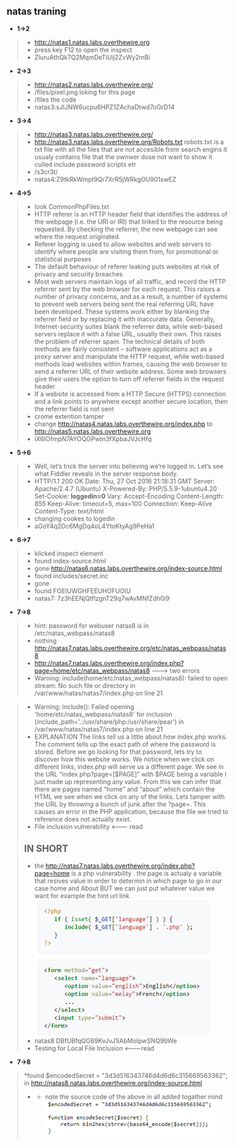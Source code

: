 ## natas traning 

* **1->2**
>* http://natas1.natas.labs.overthewire.org
>* press key F12 to open the inspect
>* ZluruAthQk7Q2MqmDeTiUij2ZvWy2mBi

* **2->3**
>* http://natas2.natas.labs.overthewire.org/
>* /files/pixel.png loking for this page
>* /files the code
>* natas3:sJIJNW6ucpu6HPZ1ZAchaDtwd7oGrD14

* **3->4**
>* http://natas3.natas.labs.overthewire.org/ 
> *  http://natas3.natas.labs.overthewire.org/Robots.txt
> robots.txt is a txt file with all the files that are not accesible from search engins
> it usualy contains file that the ownwer dose not want to show it culled include password scripts etr
> * /s3cr3t/
>* natas4:Z9tkRkWmpt9Qr7XrR5jWRkgOU901swEZ

* **4->5**
> * look  CommonPhpFiles.txt
>* HTTP referer  is an HTTP header field that identifies the address of the webpage (i.e. the URI or IRI) that linked to the resource being requested. By checking the referrer, the new webpage can see where the request originated.
>* Referer logging is used to allow websites and web servers to identify where people are visiting them from, for promotional or statistical purposes
>* The default behaviour of referer leaking puts websites at risk of privacy and security breaches
>* Most web servers maintain logs of all traffic, and record the HTTP referrer sent by the web browser for each request. This raises a number of privacy concerns, and as a result, a number of systems to prevent web servers being sent the real referring URL have been developed. These systems work either by blanking the referrer field or by replacing it with inaccurate data. Generally, Internet-security suites blank the referrer data, while web-based servers replace it with a false URL, usually their own. This raises the problem of referrer spam. The technical details of both methods are fairly consistent  – software applications act as a proxy server and manipulate the HTTP request, while web-based methods load websites within frames, causing the web browser to send a referrer URL of their website address. Some web browsers give their users the option to turn off referrer fields in the request header
> * If a website is accessed from a HTTP Secure (HTTPS) connection and a link points to anywhere except another secure location, then the referrer field is not sent
>* crome extention tamper
>* change http://natas4.natas.labs.overthewire.org/index.php to http://natas5.natas.labs.overthewire.org
>* iX6IOfmpN7AYOQGPwtn3fXpbaJVJcHfq 

* **5->6**
> * Well, let’s trick the server into believing we’re logged in. Let’s see what Fiddler reveals in the server response body.
> * HTTP/1.1 200 OK
Date: Thu, 27 Oct 2016 21:18:31 GMT
Server: Apache/2.4.7 (Ubuntu)
X-Powered-By: PHP/5.5.9-1ubuntu4.20
Set-Cookie: **loggedin=0**
Vary: Accept-Encoding
Content-Length: 855
Keep-Alive: timeout=5, max=100
Connection: Keep-Alive
Content-Type: text/html
> *  changing cookes to logedin
> * aGoY4q2Dc6MgDq4oL4YtoKtyAg9PeHa1

* **6->7**
> * klicked inspect element 
> * found index-source.html
> * gone http://natas6.natas.labs.overthewire.org/index-source.html
> * found includes/secret.inc
> * gone 
> * found FOEIUWGHFEEUHOFUOIU
> * natas7: 7z3hEENjQtflzgnT29q7wAvMNfZdh0i9

* **7->8**
>*  hint: password for webuser natas8 is in /etc/natas_webpass/natas8 
>* nothing http://natas7.natas.labs.overthewire.org/etc/natas_webpass/natas8
>* http://natas7.natas.labs.overthewire.org/index.php?page=home/etc/natas_webpass/natas8 ---> two errors 
>* Warning: include(home/etc/natas_webpass/natas8): failed to open stream: No such file or directory in /var/www/natas/natas7/index.php on line 21

>* Warning: include(): Failed opening 'home/etc/natas_webpass/natas8' for inclusion (include_path='.:/usr/share/php:/usr/share/pear') in /var/www/natas/natas7/index.php on line 21
> * EXPLANATION
The links tell us a little about how index.php works.  The comment tells up the exact path of where the password is stored.  Before we go looking for that password, lets try to discover how this website works.  We notice when we click on different links, index.php will serve us a different page.  We see in the URL “index.php?page=[$PAGE]” with $PAGE being a variable I just made up representing any value.  From this we can infer that there are pages named “home” and “about” which contain the HTML we see when we click on any of the links.  Lets tamper with the URL by throwing a bunch of junk after the ?page=. This causes an error in the PHP application, because the file we tried to reference does not actually exist.
 > * File inclusion vulnerability <--- read
 > ##  IN SHORT 
 > * the http://natas7.natas.labs.overthewire.org/index.php?page=home
 is a php vulnerability . the page is actualy a variable  that resives
 value in order to determin in which page to go in our case home and About BUT we can just put whatever value we want for example the hint url link 
> ![alt text](phpVulnerability.PNG)
 > * natas8 DBfUBfqQG69KvJvJ1iAbMoIpwSNQ9bWe
 > * Testing for Local File Inclusion <---read

 * **7->8**
 >*found  $encodedSecret = "3d3d516343746d4d6d6c315669563362"; in http://natas8.natas.labs.overthewire.org/index-source.html
 > * * note the source code of the above in all added togather
 > mind ![alt text](Php3encriptio.PNG)
 